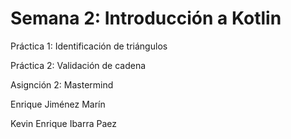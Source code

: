 # Semana 2: Introducción a Kotlin

Práctica 1: Identificación de triángulos

Práctica 2: Validación de cadena

Asignción 2: Mastermind

Enrique Jiménez Marín

Kevin Enrique Ibarra Paez
